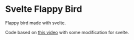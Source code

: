 # Svelte Flappy Bird

Flappy bird made with svelte.

Code based on [this video](https://www.youtube.com/watch?v=M45iFPVdtj0) with some modification for svelte.